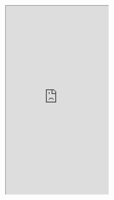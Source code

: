 <style>
    /* Center align the iframe */
  iframe {
    width: 65%;
    height: 600px;
  }
</style>

<iframe src="https://mentalcanvas.com/vm/tr7fbzu/scene/"></iframe>
